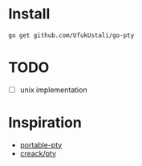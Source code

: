 # Install

```sh
go get github.com/UfukUstali/go-pty
```

# TODO

- [ ] unix implementation

# Inspiration

- [portable-pty](https://github.com/wez/wezterm/tree/main/pty)
- [creack/pty](https://github.com/creack/pty)
